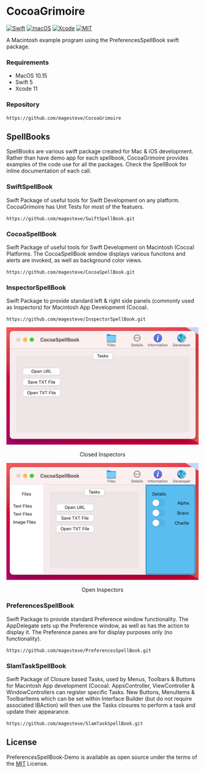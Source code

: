 # CocoaGrimoire

[![Swift](https://img.shields.io/badge/Swift-5-blue.svg)](https://swift.org)
[![macOS](https://img.shields.io/badge/os-macOS-blue.svg)](https://apple.com/mac)
[![Xcode](https://img.shields.io/badge/Xcode-12-blue.svg)](https://developer.apple.com/xcode)
[![MIT](https://img.shields.io/badge/License-MIT-blue.svg)](https://opensource.org/licenses/MIT)

A Macintosh example program using the PreferencesSpellBook swift package.

### Requirements

- MacOS 10.15
- Swift 5
- Xcode 11

### Repository

    https://github.com/magesteve/CocoaGrimoire
    
## SpellBooks

SpellBooks are various swift package created for Mac & iOS development.  Rather than have demo app for each spellbook, CocoaGrimoire provides examples of the code use for all the packages.  Check the SpellBook for inline documentation of each call.

### SwiftSpellBook

Swift Package of useful tools for Swift Development on any platform.  CocoaGrimoire has Unit Tests for most of the featuers.

    https://github.com/magesteve/SwiftSpellBook.git

### CocoaSpellBook

Swift Package of useful tools for Swift Development on Macintosh (Cocoa) Platforms.  The CocoaSpellBook window displays various funcitons and alerts are invoked, as well as background color views.

    https://github.com/magesteve/CocoaSpellBook.git

### InspectorSpellBook

Swift Package to provide standard left & right side panels (commonly used as Inspectors) for Macintosh App Development (Cocoa).  

    https://github.com/magesteve/InspectorSpellBook.git

<img src="https://github.com/magesteve/CocoaGrimoire/blob/main/CocoaGrimoireExampleArt/Inpector-Example-A.png">
    
<p align="center">Closed Inspectors</p>

<img src="https://github.com/magesteve/CocoaGrimoire/blob/main/CocoaGrimoireExampleArt/Inpector-Example-B.png">
    
<p align="center">Open Inspectors</p>

### PreferencesSpellBook

Swift Package to provide standard Preference window functionality. The AppDelegate sets up the Preference window, as well as has the action to display it.  The Preference panes are for display purposes only (no functionality).

    https://github.com/magesteve/PreferencesSpellBook.git

### SlamTaskSpellBook

Swift Package of Closure based Tasks, used by Menus, Toolbars & Buttons for Macintosh App development (Cocoa).  AppsController, ViewController & WindowControllers can register specific Tasks. New Buttons, MenuItems & ToolbarItems which can be set within Interface Builder (but do not require associated IBAction) will then use the Tasks closures to perform a task and update their appearance.

    https://github.com/magesteve/SlamTaskSpellBook.git

## License

PreferencesSpellBook-Demo is available as open source under the terms of the [MIT](https://github.com/magesteve/CocoaGrimoire/blob/main/LICENSE) License.
